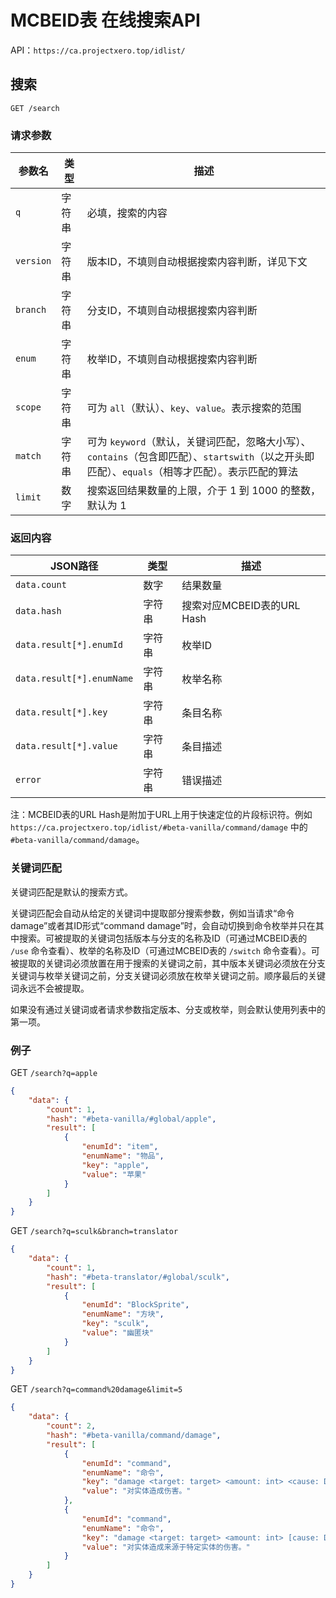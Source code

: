 # MCBEID表 在线搜索API

API：`https://ca.projectxero.top/idlist/`

## 搜索

```
GET /search
```

### 请求参数

|参数名|类型|描述|
|---|---|---|
|`q`|字符串|必填，搜索的内容|
|`version`|字符串|版本ID，不填则自动根据搜索内容判断，详见下文|
|`branch`|字符串|分支ID，不填则自动根据搜索内容判断|
|`enum`|字符串|枚举ID，不填则自动根据搜索内容判断|
|`scope`|字符串|可为 `all`（默认）、`key`、`value`。表示搜索的范围|
|`match`|字符串|可为 `keyword`（默认，关键词匹配，忽略大小写）、`contains`（包含即匹配）、`startswith`（以之开头即匹配）、`equals`（相等才匹配）。表示匹配的算法|
|`limit`|数字|搜索返回结果数量的上限，介于 1 到 1000 的整数，默认为 1|

### 返回内容

|JSON路径|类型|描述|
|---|---|---|
|`data.count`|数字|结果数量|
|`data.hash`|字符串|搜索对应MCBEID表的URL Hash|
|`data.result[*].enumId`|字符串|枚举ID|
|`data.result[*].enumName`|字符串|枚举名称|
|`data.result[*].key`|字符串|条目名称|
|`data.result[*].value`|字符串|条目描述|
|`error`|字符串|错误描述|

注：MCBEID表的URL Hash是附加于URL上用于快速定位的片段标识符。例如 `https://ca.projectxero.top/idlist/#beta-vanilla/command/damage` 中的 `#beta-vanilla/command/damage`。

### 关键词匹配

关键词匹配是默认的搜索方式。

关键词匹配会自动从给定的关键词中提取部分搜索参数，例如当请求“命令 damage”或者其ID形式“command damage”时，会自动切换到命令枚举并只在其中搜索。可被提取的关键词包括版本与分支的名称及ID（可通过MCBEID表的 `/use` 命令查看）、枚举的名称及ID（可通过MCBEID表的 `/switch` 命令查看）。可被提取的关键词必须放置在用于搜索的关键词之前，其中版本关键词必须放在分支关键词与枚举关键词之前，分支关键词必须放在枚举关键词之前。顺序最后的关键词永远不会被提取。

如果没有通过关键词或者请求参数指定版本、分支或枚举，则会默认使用列表中的第一项。

### 例子

GET `/search?q=apple`
```json
{
    "data": {
        "count": 1,
        "hash": "#beta-vanilla/#global/apple",
        "result": [
            {
                "enumId": "item",
                "enumName": "物品",
                "key": "apple",
                "value": "苹果"
            }
        ]
    }
}
```

GET `/search?q=sculk&branch=translator`
```json
{
    "data": {
        "count": 1,
        "hash": "#beta-translator/#global/sculk",
        "result": [
            {
                "enumId": "BlockSprite",
                "enumName": "方块",
                "key": "sculk",
                "value": "幽匿块"
            }
        ]
    }
}
```

GET `/search?q=command%20damage&limit=5`
```json
{
    "data": {
        "count": 2,
        "hash": "#beta-vanilla/command/damage",
        "result": [
            {
                "enumId": "command",
                "enumName": "命令",
                "key": "damage <target: target> <amount: int> <cause: DamageCause> entity <damager: target>",
                "value": "对实体造成伤害。"
            },
            {
                "enumId": "command",
                "enumName": "命令",
                "key": "damage <target: target> <amount: int> [cause: DamageCause]",
                "value": "对实体造成来源于特定实体的伤害。"
            }
        ]
    }
}
```